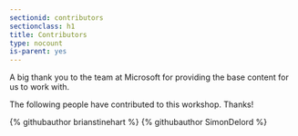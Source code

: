 ```yaml
---
sectionid: contributors
sectionclass: h1
title: Contributors
type: nocount
is-parent: yes
---
```


A big thank you to the team at Microsoft for providing the base content for us to work with.

The following people have contributed to this workshop. Thanks!

<div class="github-contributors">
{% githubauthor brianstinehart %}
{% githubauthor SimonDelord %}
</div>
